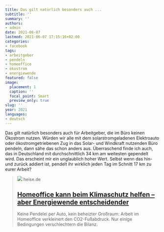 ```yaml
---
title: Das gilt natürlich besonders auch ...
subtitle: ''
summary: ''
authors:
- admin
date: 2021-06-07
lastmod: 2021-06-07 17:15:16+02:00
categories:
- facebook
tags:
- arbeitgeber
- pendeln
- homeoffice
- ökostrom
- energiewende
featured: false
image:
  placement: 1
  caption: ''
  focal_point: Smart
  preview_only: true
slug: ''
year: 2021
languages:
- deutsch
---
```


Das gilt natürlich besonders auch für Arbeitgeber, die im Büro keinen Ökostrom nutzen. Würden wir alle mit dem solarstromgeladenen Elektroauto oder ökostromgetriebenen Zug in das Solar- und Windkraft nutzenden Büro pendeln, dann sähe das schon anders aus. Überraschend finde ich auch, das in Deutschland mit durchschnittlich 34 km am weitesten gependelt wird. Das erscheint mir ein unglaublich hoher Wert. Selbst wenn das hin- und zurück addiert ist, pendelt ihr wirklich jeden Tag im Schnitt 17 km zu eurer Arbeit?
> [![](https://heise.cloudimg.io/bound/1200x1200/q85.png-lossy-85.webp-lossy-85.foil1/_www-heise-de_/imgs/18/3/1/1/6/6/4/7/shutterstock_1842136135-b80fa87bef40a544.jpeg)](https://www.heise.de/news/Homeoffice-Arbeit-kann-beim-Klimaschutz-helfen-6063350.html)
> heise.de
> ## [Homeoffice kann beim Klimaschutz helfen – aber Energiewende entscheidender](https://www.heise.de/news/Homeoffice-Arbeit-kann-beim-Klimaschutz-helfen-6063350.html)
>
>Keine Pendelei per Auto, kein beheizter Großraum: Arbeit im
Homeoffice verkleinert den CO2-Fußabdruck. Nur einige Bedingungen verschlechtern die Bilanz.